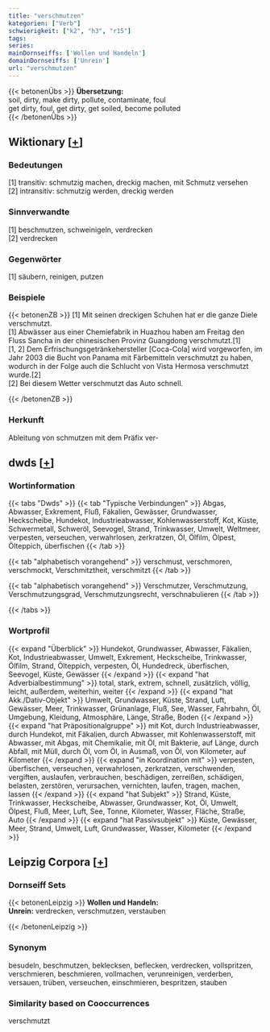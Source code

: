 ```yaml
---
title: "verschmutzen"
kategorien: ["Verb"]
schwierigkeit: ["k2", "h3", "r15"]
tags:
series:
mainDornseiffs: ['Wollen und Handeln']
domainDornseiffs: ['Unrein']
url: "verschmutzen"
---
```


{{< betonenÜbs >}}
**Übersetzung:**  
soil, dirty, make dirty, pollute, contaminate, foul  
get dirty, foul, get  dirty, get soiled, become  polluted  
{{< /betonenÜbs >}}

## Wiktionary [[+](https://de.wiktionary.org/wiki/verschmutzen)]

### Bedeutungen
[1] transitiv: schmutzig machen, dreckig machen, mit Schmutz versehen  
[2] intransitiv: schmutzig werden, dreckig werden  

### Sinnverwandte
[1] beschmutzen, schweinigeln, verdrecken  
[2] verdrecken  

### Gegenwörter
[1] säubern, reinigen, putzen  

### Beispiele
{{< betonenZB >}}
[1] Mit seinen dreckigen Schuhen hat er die ganze Diele verschmutzt.  
[1] Abwässer aus einer Chemiefabrik in Huazhou haben am Freitag den Fluss Sancha in der chinesischen Provinz Guangdong verschmutzt.[1]  
[1, 2] Dem Erfrischungsgetränkehersteller [Coca-Cola] wird vorgeworfen, im Jahr 2003 die Bucht von Panama mit Färbemitteln verschmutzt zu haben, wodurch in der Folge auch die Schlucht von Vista Hermosa verschmutzt wurde.[2]  
[2] Bei diesem Wetter verschmutzt das Auto schnell.  

{{< /betonenZB >}}
### Herkunft
Ableitung von schmutzen mit dem Präfix ver-  



## dwds [[+](https://www.dwds.de/wb/verschmutzen)]

### Wortinformation
{{< tabs "Dwds" >}}
{{< tab "Typische Verbindungen" >}}
Abgas, Abwasser, Exkrement, Fluß, Fäkalien, Gewässer, Grundwasser, Heckscheibe, Hundekot, Industrieabwasser, Kohlenwasserstoff, Kot, Küste, Schwermetall, Schweröl, Seevogel, Strand, Trinkwasser, Umwelt, Weltmeer, verpesten, verseuchen, verwahrlosen, zerkratzen, Öl, Ölfilm, Ölpest, Ölteppich, überfischen
{{< /tab >}}

{{< tab "alphabetisch vorangehend" >}}
verschmust, verschmoren, verschmockt, Verschmitztheit, verschmitzt
{{< /tab >}}

{{< tab "alphabetisch vorangehend" >}}
Verschmutzer, Verschmutzung, Verschmutzungsgrad, Verschmutzungsrecht, verschnabulieren
{{< /tab >}}

{{< /tabs >}}

### Wortprofil
{{< expand "Überblick" >}} Hundekot, Grundwasser, Abwasser, Fäkalien, Kot, Industrieabwasser, Umwelt, Exkrement, Heckscheibe, Trinkwasser, Ölfilm, Strand, Ölteppich, verpesten, Öl, Hundedreck, überfischen, Seevogel, Küste, Gewässer {{< /expand >}}
{{< expand "hat Adverbialbestimmung" >}} total, stark, extrem, schnell, zusätzlich, völlig, leicht, außerdem, weiterhin, weiter {{< /expand >}}
{{< expand "hat Akk./Dativ-Objekt" >}} Umwelt, Grundwasser, Küste, Strand, Luft, Gewässer, Meer, Trinkwasser, Grünanlage, Fluß, See, Wasser, Fahrbahn, Öl, Umgebung, Kleidung, Atmosphäre, Länge, Straße, Boden {{< /expand >}}
{{< expand "hat Präpositionalgruppe" >}} mit Kot, durch Industrieabwasser, durch Hundekot, mit Fäkalien, durch Abwasser, mit Kohlenwasserstoff, mit Abwasser, mit Abgas, mit Chemikalie, mit Öl, mit Bakterie, auf Länge, durch Abfall, mit Müll, durch Öl, vom Öl, in Ausmaß, von Öl, von Kilometer, auf Kilometer {{< /expand >}}
{{< expand "in Koordination mit" >}} verpesten, überfischen, verseuchen, verwahrlosen, zerkratzen, verschwenden, vergiften, auslaufen, verbrauchen, beschädigen, zerreißen, schädigen, belasten, zerstören, verursachen, vernichten, laufen, tragen, machen, lassen {{< /expand >}}
{{< expand "hat Subjekt" >}} Strand, Küste, Trinkwasser, Heckscheibe, Abwasser, Grundwasser, Kot, Öl, Umwelt, Ölpest, Fluß, Meer, Luft, See, Tonne, Kilometer, Wasser, Fläche, Straße, Auto {{< /expand >}}
{{< expand "hat Passivsubjekt" >}} Küste, Gewässer, Meer, Strand, Umwelt, Luft, Grundwasser, Wasser, Kilometer {{< /expand >}}

## Leipzig Corpora [[+](https://corpora.uni-leipzig.de/en/res?word=verschmutzen&corpusId=deu_newscrawl-public_2018)]

### Dornseiff Sets
{{< betonenLeipzig >}}
**Wollen und Handeln:**  
**Unrein:** verdrecken, verschmutzen, verstauben  

{{< /betonenLeipzig >}}

### Synonym
besudeln, beschmutzen, beklecksen, beflecken, verdrecken, vollspritzen, verschmieren, beschmieren, vollmachen, verunreinigen, verderben, versauen, trüben, verseuchen, einschmieren, bespritzen, stauben


### Similarity based on Cooccurrences
verschmutzt

